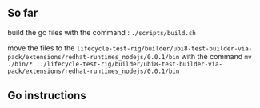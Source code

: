 ## So far

build the go files with the command : `./scripts/build.sh`

move the files to the `lifecycle-test-rig/builder/ubi8-test-builder-via-pack/extensions/redhat-runtimes_nodejs/0.0.1/bin`
with the command `mv ./bin/* ../lifecycle-test-rig/builder/ubi8-test-builder-via-pack/extensions/redhat-runtimes_nodejs/0.0.1/bin`

## Go instructions
